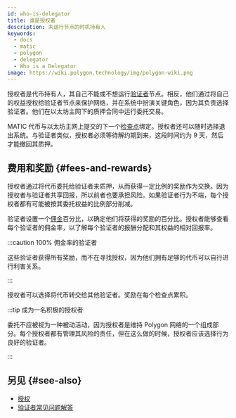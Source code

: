 ```yaml
---
id: who-is-delegator
title: 谁是授权者
description: 未运行节点的时机持有人
keywords:
  - docs
  - matic
  - polygon
  - delegator
  - Who is a Delegator
image: https://wiki.polygon.technology/img/polygon-wiki.png
---
```


授权者是代币持有人，其自己不能或不想运行[验证者](/docs/maintain/glossary.md#validator)节点。相反，他们通过将自己的权益授权给验证者节点来保护网络，并在系统中扮演关键角色，因为其负责选择验证者。他们在以太坊主网下的质押合同中运行委托交易。

MATIC 代币与以太坊主网上提交的下一个[检查点](/docs/maintain/glossary.md#checkpoint-transaction)绑定。授权者还可以随时选择退出系统。与验证者类似，授权者必须等待解约期到来，这段时间约为 9 天，然后才能撤回其质押。

## 费用和奖励 {#fees-and-rewards}

授权者通过将代币委托给验证者来质押，从而获得一定比例的奖励作为交换。因为授权者与验证者共享回报，所以前者也要承担风险。如果验证者行为不端，每个授权者都有可能被按其委托权益的比例部分削减。

验证者设置一个[佣金](/docs/maintain/glossary.md#commission)百分比，以确定他们将获得的奖励的百分比。授权者能够查看每个验证者的佣金率，以了解每个验证者的报酬分配和其权益的相对回报率。

:::caution 100% 佣金率的验证者

这些验证者获得所有奖励，而不在寻找授权，因为他们拥有足够的代币可以自行进行利害关系。

:::

授权者可以选择将代币转交给其他验证者。奖励在每个检查点累积。

:::tip 成为一名积极的授权者

委托不应被视为一种被动活动，因为授权者是维持 Polygon 网络的一个组成部分。每个授权者都有管理其风险的责任，但在这么做的时候，授权者应该选择行为良好的验证者。

:::

## 另见 {#see-also}

* [授权](/docs/maintain/delegate/delegate)
* [验证者常见问题解答](/docs/maintain/validate/faq/validator-faq)
